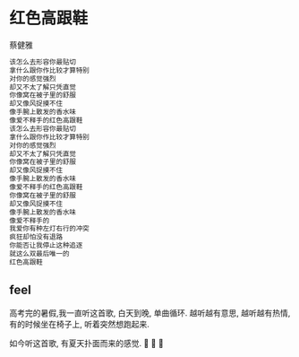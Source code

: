 # 红色高跟鞋

蔡健雅

```txt
该怎么去形容你最贴切
拿什么跟你作比较才算特别
对你的感觉强烈
却又不太了解只凭直觉
你像窝在被子里的舒服
却又像风捉摸不住
像手腕上散发的香水味
像爱不释手的红色高跟鞋
该怎么去形容你最贴切
拿什么跟你作比较才算特别
对你的感觉强烈
却又不太了解只凭直觉
你像窝在被子里的舒服
却又像风捉摸不住
像手腕上散发的香水味
像爱不释手的红色高跟鞋
你像窝在被子里的舒服
却又像风捉摸不住
像手腕上散发的香水味
像爱不释手的
我爱你有种左灯右行的冲突
疯狂却怕没有退路
你能否让我停止这种追逐
就这么双最后唯一的
红色高跟鞋
```

## feel

高考完的暑假,我一直听这首歌, 白天到晚, 单曲循环. 越听越有意思, 越听越有热情, 有的时候坐在椅子上, 听着突然想跑起来.

如今听这首歌, 有夏天扑面而来的感觉. :sunrise: :sunrise: :sunrise:
